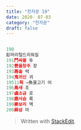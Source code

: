 ```yaml
---
title: "천자문 19"
date: 2020- 07-03
category: "천자문"
draft: false
---
```

```js

190 
髟머리털드리워질 
191鬥싸울 투
192鬯울창주 창
193鬲솥 력
194鬼귀신 귀
19511획 →魚물고기 어
196鳥새 조
197鹵소금 로
198鹿사슴 록
199麥보리 맥
200麻삼 마
```

> Written with [StackEdit](https://stackedit.io/).
<!--stackedit_data:
eyJoaXN0b3J5IjpbLTE3MjQ1NDAwMTVdfQ==
-->